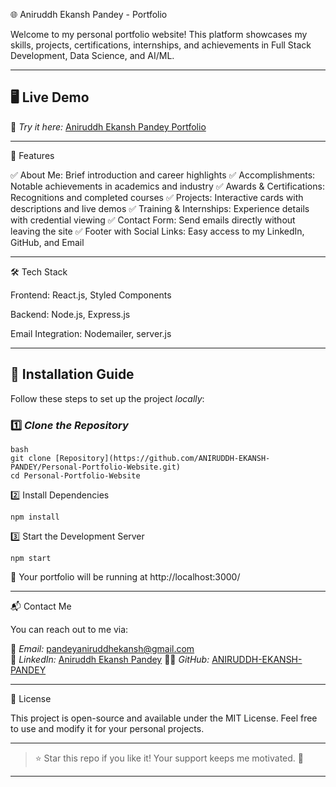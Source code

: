 🌐 Aniruddh Ekansh Pandey - Portfolio

Welcome to my personal portfolio website! This platform showcases my skills, projects, certifications, internships, and achievements in Full Stack Development, Data Science, and AI/ML.

---

## 🖥 Live Demo

🔗 _Try it here:_ [Aniruddh Ekansh Pandey Portfolio](aniruddh-portfolio-m4xfg7j1d-aniruddh-ekansh-pandeys-projects.vercel.app)

---

🎯 Features

✅ About Me: Brief introduction and career highlights
✅ Accomplishments: Notable achievements in academics and industry
✅ Awards & Certifications: Recognitions and completed courses
✅ Projects: Interactive cards with descriptions and live demos
✅ Training & Internships: Experience details with credential viewing
✅ Contact Form: Send emails directly without leaving the site
✅ Footer with Social Links: Easy access to my LinkedIn, GitHub, and Email

---

🛠 Tech Stack

Frontend: React.js, Styled Components

Backend: Node.js, Express.js

Email Integration: Nodemailer, server.js

---

## 🚀 Installation Guide

Follow these steps to set up the project _locally_:

### 1️⃣ _Clone the Repository_

    bash
    git clone [Repository](https://github.com/ANIRUDDH-EKANSH-PANDEY/Personal-Portfolio-Website.git)
    cd Personal-Portfolio-Website

2️⃣ Install Dependencies

    npm install

3️⃣ Start the Development Server

    npm start

🚀 Your portfolio will be running at http://localhost:3000/

---

📬 Contact Me

You can reach out to me via:

📧 _Email:_ [pandeyaniruddhekansh@gmail.com](mailto:pandeyaniruddhekansh@gmail.com)  
🔗 _LinkedIn:_ [Aniruddh Ekansh Pandey](https://www.linkedin.com/in/aniruddh-ekansh-pandey-447904258)
👨‍💻 _GitHub:_ [ANIRUDDH-EKANSH-PANDEY](https://github.com/ANIRUDDH-EKANSH-PANDEY)

---

📜 License

This project is open-source and available under the MIT License. Feel free to use and modify it for your personal projects.

---

> ⭐ Star this repo if you like it! Your support keeps me motivated. 🚀

---
